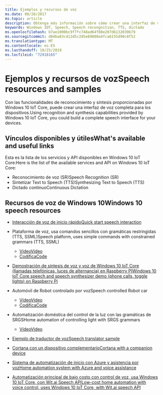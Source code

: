 ```yaml
---
title: Ejemplos y recursos de voz
ms.date: 08/28/2017
ms.topic: article
description: Obtenga más información sobre cómo crear una interfaz de voz completa con IoT Core.
keywords: Windows IOT, Speech, Speech recongnition, TTS, dictado
ms.openlocfilehash: b7ae1000bc9f7fc748ad64f88e207db132030b79
ms.sourcegitcommit: d84ba83c412d5c245e89880a4fca6155d98c8f52
ms.translationtype: MT
ms.contentlocale: es-ES
ms.lasthandoff: 10/25/2019
ms.locfileid: "72918165"
---
```

# <a name="speech-resources-and-samples"></a><span data-ttu-id="e38b5-104">Ejemplos y recursos de voz</span><span class="sxs-lookup"><span data-stu-id="e38b5-104">Speech resources and samples</span></span>

<span data-ttu-id="e38b5-105">Con las funcionalidades de reconocimiento y síntesis proporcionadas por Windows 10 IoT Core, puede crear una interfaz de voz completa para los dispositivos.</span><span class="sxs-lookup"><span data-stu-id="e38b5-105">Using recognition and synthesis capabilities provided by Windows 10 IoT Core, you could build a complete speech interface for your devices.</span></span>

## <a name="whats-available-and-useful-links"></a><span data-ttu-id="e38b5-106">Vínculos disponibles y útiles</span><span class="sxs-lookup"><span data-stu-id="e38b5-106">What's available and useful links</span></span>

<span data-ttu-id="e38b5-107">Esta es la lista de los servicios y API disponibles en Windows 10 IoT Core:</span><span class="sxs-lookup"><span data-stu-id="e38b5-107">Here is the list of the available services and API on Windows 10 IoT Core:</span></span>

* <span data-ttu-id="e38b5-108">Reconocimiento de voz (SR)</span><span class="sxs-lookup"><span data-stu-id="e38b5-108">Speech Recognition (SR)</span></span>
* <span data-ttu-id="e38b5-109">Sintetizar Text to Speech (TTS)</span><span class="sxs-lookup"><span data-stu-id="e38b5-109">Synthesizing Text to Speech (TTS)</span></span>
* <span data-ttu-id="e38b5-110">Dictado continuo</span><span class="sxs-lookup"><span data-stu-id="e38b5-110">Continuous Dictation</span></span>

## <a name="windows-10-speech-resources"></a><span data-ttu-id="e38b5-111">Recursos de voz de Windows 10</span><span class="sxs-lookup"><span data-stu-id="e38b5-111">Windows 10 speech resources</span></span>

* [<span data-ttu-id="e38b5-112">Interacción de voz de inicio rápido</span><span class="sxs-lookup"><span data-stu-id="e38b5-112">Quick start speech interaction</span></span>](https://msdn.microsoft.com/library/windows/apps/xaml/dn630426.aspx)

* <span data-ttu-id="e38b5-113">Plataforma de voz, usa comandos sencillos con gramáticas restringidas (TTS, SSML)</span><span class="sxs-lookup"><span data-stu-id="e38b5-113">Speech platform, uses simple commands with constrained grammars (TTS, SSML)</span></span>
  * [<span data-ttu-id="e38b5-114">Vídeo</span><span class="sxs-lookup"><span data-stu-id="e38b5-114">Video</span></span>](https://www.youtube.com/watch?v=GiDvBhfNnjU) 
  * [<span data-ttu-id="e38b5-115">Codifica</span><span class="sxs-lookup"><span data-stu-id="e38b5-115">Code</span></span>](https://github.com/Microsoft/Windows-universal-samples/tree/master/Samples/SpeechRecognitionAndSynthesis) 

* [<span data-ttu-id="e38b5-116">Demostración de síntesis de voz y voz de Windows 10 IoT Core (llamadas telefónicas, luces de alternancia) en Raspberry PI</span><span class="sxs-lookup"><span data-stu-id="e38b5-116">Windows 10 IoT Core speech and speech synthesizer demo (phone calls, toggle lights) on Raspberry Pi</span></span>](https://www.youtube.com/watch?v=HstKdcP9XRA)

* <span data-ttu-id="e38b5-117">Automóvil de Robot controlado por voz</span><span class="sxs-lookup"><span data-stu-id="e38b5-117">Speech controlled Robot car</span></span> 
  * [<span data-ttu-id="e38b5-118">Vídeo</span><span class="sxs-lookup"><span data-stu-id="e38b5-118">Video</span></span>](https://www.youtube.com/watch?v=vxUOTgechd4) 
  * [<span data-ttu-id="e38b5-119">Codifica</span><span class="sxs-lookup"><span data-stu-id="e38b5-119">Code</span></span>](https://www.hackster.io/AnuragVasanwala/speech-controlled-robot-49744c)

* <span data-ttu-id="e38b5-120">Automatización doméstica del control de la luz con las gramáticas de SRGS</span><span class="sxs-lookup"><span data-stu-id="e38b5-120">Home automation of controlling light with SRGS grammars</span></span> 
  * [<span data-ttu-id="e38b5-121">Vídeo</span><span class="sxs-lookup"><span data-stu-id="e38b5-121">Video</span></span>](https://www.youtube.com/watch?v=MN18Uo_063g)

* [<span data-ttu-id="e38b5-122">Ejemplo de traductor de voz</span><span class="sxs-lookup"><span data-stu-id="e38b5-122">Speech translator sample</span></span>](https://developer.microsoft.com/en-us/windows/iot/samples/speechtranslator)

* [<span data-ttu-id="e38b5-123">Cortana con un dispositivo complementario</span><span class="sxs-lookup"><span data-stu-id="e38b5-123">Cortana with a companion device</span></span>](https://microsoft.hackster.io/ada-plasma-1f5c36/windows-iot-device-interactive-with-cortana-046906?ref=platform&ref_id=4087_trending___&offset=16)

* [<span data-ttu-id="e38b5-124">Sistema de automatización de inicio con Azure y asistencia por voz</span><span class="sxs-lookup"><span data-stu-id="e38b5-124">Home automation system with Azure and voice assistance</span></span>](https://microsoft.hackster.io/rishabhbanga/complete-home-automation-system-with-azure-and-voice-assistance-8aa5fd?ref=search&ref_id=speech&offset=1)

* [<span data-ttu-id="e38b5-125">Automatización principal de bajo costo con control de voz, usa Windows 10 IoT Core, con Wit.ai Speech API</span><span class="sxs-lookup"><span data-stu-id="e38b5-125">Low-cost home automation with voice control, uses Windows 10 IoT Core, with Wit.ai speech API</span></span>](https://microsoft.hackster.io/michael-gillett/dorm-automation-9fed01?ref=search&ref_id=speech&offset=2)
